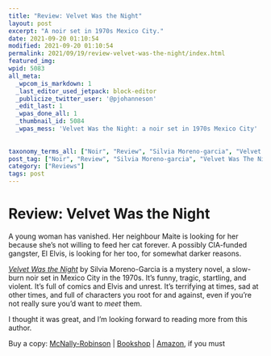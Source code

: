 ```yaml
---
title: "Review: Velvet Was the Night"
layout: post
excerpt: "A noir set in 1970s Mexico City."
date: 2021-09-20 01:10:54
modified: 2021-09-20 01:10:54
permalink: 2021/09/19/review-velvet-was-the-night/index.html
featured_img: 
wpid: 5083
all_meta: 
  _wpcom_is_markdown: 1
  _last_editor_used_jetpack: block-editor
  _publicize_twitter_user: '@pjohanneson'
  _edit_last: 1
  _wpas_done_all: 1
  _thumbnail_id: 5084
  _wpas_mess: 'Velvet Was the Night: a noir set in 1970s Mexico City'
  
  
taxonomy_terms_all: ["Noir", "Review", "Silvia Moreno-garcia", "Velvet Was The Night", "Reviews"]
post_tag: ["Noir", "Review", "Silvia Moreno-garcia", "Velvet Was The Night"]
category: ["Reviews"]
tags: post
---
```


# Review: Velvet Was the Night

<div class="is-layout-flow wp-block-group"></div>A young woman has vanished. Her neighbour Maite is looking for her because she’s not willing to feed her cat forever. A possibly CIA-funded gangster, El Elvis, is looking for her too, for somewhat darker reasons.

*[Velvet Was the Night](https://silviamoreno-garcia.com/novels/velvet-was-the-night/)* by Silvia Moreno-Garcia is a mystery novel, a slow-burn noir set in Mexico City in the 1970s. It’s funny, tragic, startling, and violent. It’s full of comics and Elvis and unrest. It’s terrifying at times, sad at other times, and full of characters you root for and against, even if you’re not really sure you’d want to *meet* them.

I thought it was great, and I’m looking forward to reading more from this author.

Buy a copy: [McNally-Robinson](https://www.mcnallyrobinson.com/9780593356821/silvia-moreno-garcia/velvet-was-the-night?blnBKM=1) | [Bookshop](https://bookshop.org/books/velvet-was-the-night/9780593356821) | [Amazon](http://www.amazon.com/dp/0593356829?tag=innsfreepres-20), if you must